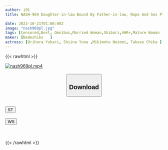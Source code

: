 ```yaml
---
author: j91
title: NASH-969 Daughter-in-law Bound By Father-in-law, Rope And Sex Pleasure... Beautiful Wives Who Fell Into Bondage Training, 4 People, 4 Hours

date: 2023-10-21T01:00:00Z
image: "nash969pl.jpg"
tags: [Censored,Best, Omnibus,Married Woman,Shibari,4HR+,Mature Woman	 ]
maker: [Nadeshiko   ]
actress: [Orihara Yukari, Shiina Yuna ,Mikimoto Nozomi, Takase Chika ]
---
```



{{< rawhtml >}}

<div class="video" data-videoid="zxeop0gk6pSYmzx">
    <a href="javascript:;">
        <img src="https://my.j91.asia/posts/nash969pl/nash969pl.jpg" width="WIDTH" height="HEIGHT" alt="nash969pl.mp4" loading="lazy">
    </a>
</div>

<script type="text/javascript" src="https://j91.asia/asset/on-demand-st.js"></script>

<br>
  <link rel="stylesheet" href="https://j91.asia/asset/bs5.css">
  
  <center>
  <button class="btn btn-primary" type="button" data-bs-toggle="collapse" data-bs-target=".multi-collapse" aria-expanded="false" aria-controls="multiCollapseExample1 multiCollapseExample2"><h2>Download</h2></button></center>
</p>
<div class="row">
  <div class="col">
    <div class="collapse multi-collapse" id="multiCollapseExample1">
      <div class="card card-body">
	      	      <br>
<div class="buttons">  
<a href="https://streamtape.to/v/zxeop0gk6pSYmzx"><button class="btn-hover color-3"><i class="fa fa-download"></i> ST</button></a></div>
    </div>
  </div>
</div>
  <div class="col">
    <div class="collapse multi-collapse" id="multiCollapseExample2">
      <div class="card card-body">
	      <br>
<div class="buttons">
    <a href="https://wolfstream.tv/2x0shnio70wn"><button class="btn-hover color-9"><i class="fa fa-download"></i> WS</button></a></div>
<br><br>
      </div>
    </div>
  </div>
</div>

{{< /rawhtml >}}